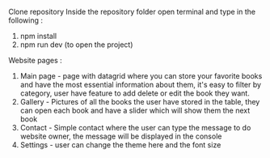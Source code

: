 Clone repository
Inside the repository folder open terminal and type in the following : 
1. npm install
2. npm run dev (to open the project)

Website pages : 
1. Main page - page with datagrid where you can store your favorite books and have the most essential information about them, it's easy to filter by category, user have feature to add delete or edit the book they want.
2. Gallery - Pictures of all the books the user have stored in the table, they can open each book and have a slider which will show them the next book
3. Contact - Simple contact where the user can type the message to do website owner, the message will be displayed in the console
4. Settings - user can change the theme here and the font size
